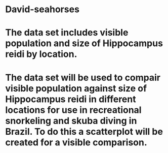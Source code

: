 # David-seahorses

# The data set includes visible population and size of Hippocampus reidi by location.

# The data set will be used to compair visible population against size of Hippocampus reidi in different locations for use in recreational snorkeling and skuba diving in Brazil. To do this a scatterplot will be created for a visible comparison.

